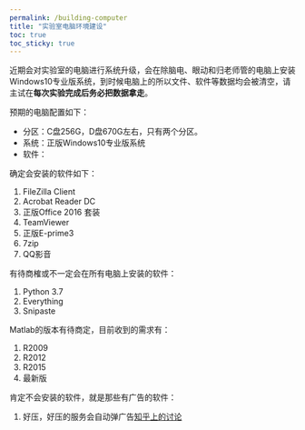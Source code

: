 ```yaml
---
permalink: /building-computer
title: "实验室电脑环境建设"
toc: true
toc_sticky: true
---
```


近期会对实验室的电脑进行系统升级，会在除脑电、眼动和归老师管的电脑上安装Windows10专业版系统，到时候电脑上的所以文件、软件等数据均会被清空，请主试在**每次实验完成后务必把数据拿走**。

预期的电脑配置如下：
- 分区：C盘256G，D盘670G左右，只有两个分区。
- 系统：正版Windows10专业版系统
- 软件：



确定会安装的软件如下：

1. FileZilla Client
2. Acrobat Reader DC
3. 正版Office 2016 套装
4. TeamViewer
5. 正版E-prime3
6. 7zip
7. QQ影音

有待商榷或不一定会在所有电脑上安装的软件：

1. Python 3.7
2. Everything
3. Snipaste

Matlab的版本有待商定，目前收到的需求有：

1. R2009
2. R2012
3. R2015
4. 最新版

肯定不会安装的软件，就是那些有广告的软件：

1. 好压，好压的服务会自动弹广告[知乎上的讨论](https://www.zhihu.com/question/29789105)

